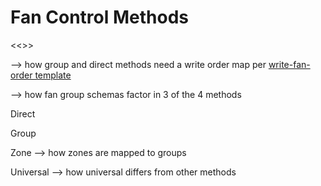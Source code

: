 # Fan Control Methods

<<>>

--> how group and direct methods need a write order map per [write-fan-order template](/documentation/universal-fan-controller/details/fan-write-order-mapping.md)

--> how fan group schemas factor in 3 of the 4 methods

Direct

Group


Zone
--> how zones are mapped to groups

Universal
--> how universal differs from other methods
